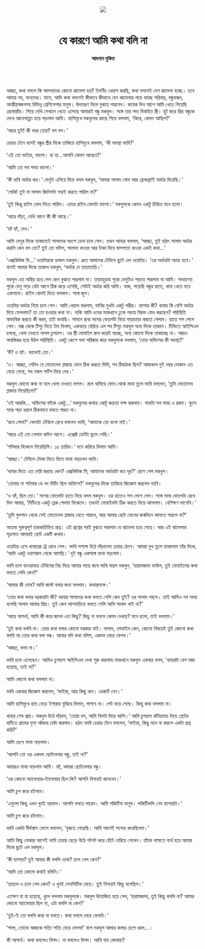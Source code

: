 <div align=center>
<img src=https://images.prothomalo.com/prothomalo-bangla%2F2023-04%2F0fe1bfb1-2a99-4af9-bb2e-930a8ade6b5b%2FDIPRO_onno_alo_3.jpg?rect=0%2C83%2C844%2C443&w=1200&ar=40%3A21&auto=format%2Ccompress&ogImage=true&mode=crop&overlay=&overlay_position=bottom&overlay_width_pct=1 />
<br><br>
<h1>যে কারণে আমি কথা বলি না</h1>
<h4>আদনান মুকিত</h4>
<br><br>
</div>

আচ্ছা, কথা বললে কি আপনাদের কোনো ঝামেলা হয়? ইদানীং খেয়াল করছি, কথা বললেই বেশ ঝামেলা হচ্ছে। তবে আমার নয়, অন্যদের। মানে, আমি কথা বললেই কীভাবে কীভাবে যেন ঝামেলায় পড়ে যাচ্ছে পরিবার, বন্ধুবান্ধব, আত্মীয়স্বজনসহ বিভিন্ন শ্রেণিপেশার মানুষ। উদাহরণ দিলে বুঝতে পারবেন। কয়েক দিন আগে আমি খেতে গিয়েছি রেস্তোরাঁয়। গিয়ে দেখি সেখানে খেতে এসেছে আমারই বন্ধু মকবুল। সঙ্গে তার সদ্য বিবাহিত স্ত্রী। হুট করে প্রিয় বন্ধুকে দেখে আবেগাপ্লুত হয়ে পড়লাম আমি। হাসিমুখে মকবুলের কাছে গিয়ে বললাম, ‘কিরে, কেমন আছিস?’

‘আরে তুই! কী খবর তোর? বস বস।’

চেয়ার টেনে বসেই বন্ধুর স্ত্রীর দিকে তাকিয়ে হাসিমুখে বললাম, ‘কী অবস্থা ভাবি?’

‘এই তো ভাইয়া, ভালো। হা হা...আপনি কেমন আছেন?’

‘আমি তো সব সময় ভালো।’

‘কী খাবি অর্ডার কর।’ মেনুটা এগিয়ে দিয়ে বলল মকবুল, ‘আমরা সালাদ বোল আর ফ্রেঞ্চফ্রাই অর্ডার দিয়েছি।’

‘সেকি! তুই না সালাদ জিনিসটা সহ্যই করতে পারিস না?’

‘তুই কিন্তু রাইস বোল নিতে পারিস। এদের রাইস বোলটা ভালো।’ মকবুলকে কেমন একটু চিন্তিত মনে হলো।

‘আরে দাঁড়া, দেখি আগে কী কী আছে।’

‘হ্যাঁ হ্যাঁ, দেখ।’

আমি মেনুর দিকে তাকাতেই সালাদের অংশে চোখ চলে গেল। তখন আবার বললাম, ‘আচ্ছা, তুই হঠাৎ সালাদ অর্ডার করলি কেন বল তো? তুই তো বলিস, সালাদা খাওয়া আর টাকা দিয়ে ঘাসপাতা খাওয়া একই কথা...’

‘এক্সকিউজ মি...’ ওয়েটারকে ডাকল মকবুল। দ্রুত আমাদের টেবিলে ছুটে এল ওয়েটার। ‘ওর অর্ডারটা অ্যাড হবে।’ বলেই আমার দিকে তাকাল মকবুল, ‘অর্ডার দে তাড়াতাড়ি।’

মকবুল এত অস্থির হয়ে গেল কেন বুঝতে পারলাম না। তাড়াহুড়ায় পুরো মেনুটাও পড়তে পারলাম না আমি। সাধারণত পুরো মেনু পড়ে যেটা আগে ঠিক করে এসেছি, সেটাই অর্ডার করি আমি। থাক, পড়েছি বন্ধুর হাতে, খানা খেতে হবে একসাথে। রাইস বোলই দিতে বললাম। সঙ্গে জুস।

ওয়েটার অর্ডার নিয়ে চলে গেল। আমি খেয়াল করলাম, ভাবির মুখটা একটু গম্ভীর। ব্যাপার কী? খাবার কি বেশি অর্ডার দিয়ে ফেললাম? তা তো হওয়ার কথা না। নাকি আমি ওদের মাঝখানে ঢুকে পড়ায় বিরক্ত বোধ করছেন? পরিস্থিতি স্বাভাবিক করতে কী করব, তাই ভাবছি। সামনে রাখা সসের বোতলটা নিয়ে নাড়াচাড়া করতে গেলাম। হাতে সস লেগে গেল। বক্স থেকে টিস্যু নিতে টান দিলাম, একবারে বেরিয়ে এল সব টিস্যু৷ মকবুল অন্য দিকে তাকাল। টিভিতে আইপিএল চলছে, খেলা দেখতে লাগল চুপচাপ। ওর স্ত্রী মোবাইল স্ক্রল করেই যাচ্ছে, অন্য কোনো দিকে তাকাচ্ছে না। আরও অস্বস্তিকর হয়ে উঠল পরিস্থিতি। একটু কেশে গলা পরিষ্কার করে মকবুলকে বললাম, ‘তোর অফিসের কী অবস্থা?’

‘উঁ? ও হ্যাঁ। ভালোই তো।’

‘ও। আচ্ছা, সেদিন যে মোতালেব প্লাজায় ফোন ঠিক করতে দিলি, সব ঠিকঠাক ছিল? আজকাল দুই নম্বর দোকান এত বেড়ে গেছে, সব নকল পার্টস দিয়ে দেয়।’

মকবুল কোনো কথা না বলে খেলা দেখতে লাগল। স্ক্রল থামিয়ে ফোন থেকে মাথা তুলে ভাবি বললেন, ‘তুমি মোতালেব প্লাজায় গিয়েছিলে?’

‘ওই আরকি... অফিসের ফাঁকে একটু...’ মকবুলের কথায় একটু জড়তা লক্ষ করলাম। গাধাটা সব সময় এ রকম। স্কুলে স্যার পড়া ধরলে ঠিকভাবে বলতে পারত না।

‘কবে গেলা?’ ফোনটা টেবিলে রেখে বললেন ভাবি, ‘আমাকে তো বলো নাই।’

‘আরে এই তো গেলাম কদিন আগে। এক্সেক্ট ডেটটা ভুলে গেছি।’

‘শনিবার বিকেলে গিয়েছিলি। ১৫ তারিখ।’ মনে করিয়ে দিলাম আমি।

‘আচ্ছা।’ টেবিলে টোকা দিতে দিতে মাথা নাড়লেন ভাবি।

‘খাবার দিতে এত দেরি করছে কেন? এক্সকিউজ মি, আমাদের অর্ডারটা কত দূর?’ রেগে গেল মকবুল।

‘তোমার না শনিবার ডে লং মিটিং ছিল অফিসে?’ মকবুলের দিকে তাকিয়ে জিজ্ঞেস করলেন ভাবি।

‘ও হ্যাঁ, ছিল তো।’ সসের বোতলটা হাতে নিয়ে বলল মকবুল। ওর হাতেও সস লেগে গেল। সঙ্গে সঙ্গে বোতলটা রেখে দিল আবার, ‘মিটিংয়ে একটু ব্রেক পেলাম বিকেলে। তখনই মোবাইলটা ঠিক করতে দিয়ে আসলাম। বেশিক্ষণ লাগেনি।’

‘তুমি গুলশান থেকে সেই মোতালেব প্লাজায় যেতে পারলে, আর আমার ছোট বোনের জন্মদিনে আসতে পারলে না?’

অত্যন্ত গুরুত্বপূর্ণ তারকাচিহ্নিত প্রশ্ন। এই প্রশ্নের পরই বুঝতে পারলাম যে ঝামেলা হয়ে গেছে। আর এই ঝামেলার সূত্রপাত আমারই ছোট একটি কথায়।

ওয়েটার এসে খাবারের ট্রে রেখে গেল। ভাবি সশব্দে উঠে দাঁড়ালেন চেয়ার ঠেলে। আমরা মুখ তুলে তাকালাম তাঁর দিকে, ‘আমি একটু ওয়াশরুম থেকে আসছি।’ দুই বন্ধু একসঙ্গে মাথা নাড়লাম।

ভাবি চলে যাওয়ামাত্র টেবিলের নিচ দিয়ে আমার পায়ে কষে লাথি মারল মকবুল, ‘হারামজাদা ফাউল, তুই মোবাইলের কথা বলতে গেলি কেন?’

‘আমার কী দোষ? আমি জাস্ট বলার জন্য বললাম। কথাপ্রসঙ্গে।’

‘তোর কথা বলার দরকারটা কী? আবার সালাদের কথা বলতে গেলি কেন তুই? ওর সালাদ পছন্দ। তাই আমিও সব সময় বলেছি সালাদ আমার প্রিয়। তুই কেন আগবাড়িয়ে বলতে গেলি আমি সালাদ খাই না?’

‘আরে আশ্চর্য, আমি কী করে জানব এত কিছু? কিছু না বললে কেমন দেখায়? মনে হলো, তাই বললাম।’

‘তুই কথা বলবি না। তোর কথা বলার কোনো দরকার নাই। সালাদ, মোবাইল কেন, কোনো বিষয়েই তুই কোনো কথা বলবি না৷ তোর কথা বলা বন্ধ। আবার যদি কথা বলিস, একদম মেরে ফেলব।’

‘আচ্ছা, বলব না।’

ভাবি চলে এসেছেন। আমিও চুপচাপ আইপিএল দেখা শুরু করলাম৷ মাঝখানে মকবুল একবার বলল, ‘খাবারটা বেশ মজা হয়েছে, তাই না?’

আমি কোনো কথা বললাম না।

ভাবি একবার জিজ্ঞেস করলেন, ‘ভাইয়া, আর কিছু খান। ডেজার্ট নেন।’

আমি হাসিমুখে হাত নেড়ে ইশারায় বুঝিয়ে দিলাম, লাগবে না। পেট ভরে গেছে। কিন্তু কথা বললাম না।

খাবার শেষ প্রায়। মকবুল উঠে দাঁড়াল, ‘তোরা বস, আমি বিলটা দিয়ে আসি।’ আমি চুপচাপ কাঁটাচামচ দিয়ে প্লেটের বাটিতে গ্রামের দৃশ্য আঁকার চেষ্টা করলাম। হঠাৎ ভাবি চেয়ার টেনে বললেন, ‘ভাইয়া, কিছু মনে না করলে একটা প্রশ্ন করি?’

আমি হেসে মাথা নাড়লাম।

‘আপনি তো ওর একদম ছোটবেলার বন্ধু, তাই না?’

আবারও মাথা নাড়লাম আমি। হ্যাঁ, আমরা ছোটবেলার বন্ধু।

‘ওর কোনো অ্যাফেয়ার–ট্যাফেয়ার ছিল কি? আপনি নিশ্চয়ই জানবেন।’

আমি চুপ করে রইলাম।

‘এগুলো কিন্তু এখন খুবই নরমাল। আপনি বলতে পারেন। আমি পজিটিভ মানুষ। পজিটিভলি নেব ব্যাপারটা।’

আমি চুপ করে রইলাম।

ভাবি একটা দীর্ঘশ্বাস ফেলে বললেন, ‘বুঝতে পেরেছি। আমি আগেই সন্দেহ করেছিলাম।’

আমি কিছু বোঝার আগেই ভাবি চেয়ার ছেড়ে উঠে গটগট করে হেঁটে বেরিয়ে গেলেন। তাঁকে থামাতে ব্যর্থ হয়ে আমার দিকে ছুটে এল মকবুল।

‘কী ব্যাপার? তুই আবার কী বললি ওকে? চলে গেল কেন?’

‘আমি তো কোনো কথাই বলিনি।’

‘তাহলে ও চলে গেল কেন? ও খুবই সেনসিটিভ মেয়ে। তুই নিশ্চয়ই কিছু বলেছিস।’

এতক্ষণ যা যা হয়েছে, খুলে বললাম মকবুলকে। মকবুল উত্তেজিত হয়ে গেল, ‘হারামজাদা, তুই কিছু বললি না? আমার কোনো অ্যাফেয়ার ছিল না, এটা বললি না কেন?’

‘তুই-ই তো বললি কথা না বলতে। কথা বললে মেরে ফেলবি।’

‘শালা, তোকে আজকে সত্যি সত্যি মেরে ফেলব!’ বলে মকবুল আমার কলার চেপে ধরল...।

কী আশ্চর্য। কথা বললেও বিপদ। না বললেও বিপদ। আমি যাব কোথায়?
